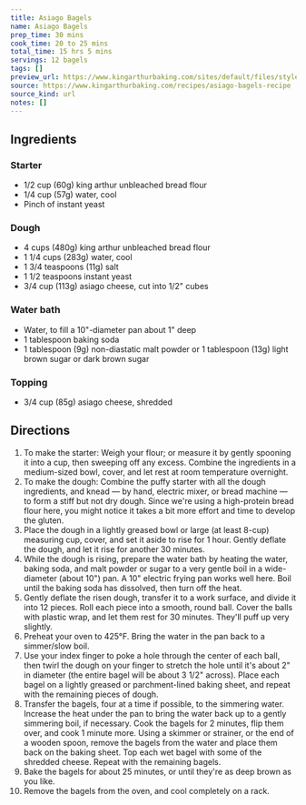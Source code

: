```yaml
---
title: Asiago Bagels
name: Asiago Bagels
prep_time: 30 mins
cook_time: 20 to 25 mins
total_time: 15 hrs 5 mins
servings: 12 bagels
tags: []
preview_url: https://www.kingarthurbaking.com/sites/default/files/styles/featured_image/public/recipe_legacy/4653-3-large.jpg?itok=kOJcJmM-
source: https://www.kingarthurbaking.com/recipes/asiago-bagels-recipe
source_kind: url
notes: []
---
```


## Ingredients
### Starter
- 1/2 cup (60g) king arthur unbleached bread flour
- 1/4 cup (57g) water, cool
- Pinch of instant yeast

### Dough
- 4 cups (480g) king arthur unbleached bread flour
- 1 1/4 cups (283g) water, cool
- 1 3/4 teaspoons (11g) salt
- 1 1/2 teaspoons instant yeast
- 3/4 cup (113g) asiago cheese, cut into 1/2" cubes

### Water bath
- Water, to fill a 10"-diameter pan about 1" deep
- 1 tablespoon baking soda
- 1 tablespoon (9g) non-diastatic malt powder or 1 tablespoon (13g) light brown sugar or dark brown sugar

### Topping
- 3/4 cup (85g) asiago cheese, shredded


## Directions
1. To make the starter: Weigh your flour; or measure it by gently spooning it into a cup, then sweeping off any excess. Combine the ingredients in a medium-sized bowl, cover, and let rest at room temperature overnight.
2. To make the dough: Combine the puffy starter with all the dough ingredients, and knead — by hand, electric mixer, or bread machine — to form a stiff but not dry dough. Since we're using a high-protein bread flour here, you might notice it takes a bit more effort and time to develop the gluten.
3. Place the dough in a lightly greased bowl or large (at least 8-cup) measuring cup, cover, and set it aside to rise for 1 hour. Gently deflate the dough, and let it rise for another 30 minutes.
4. While the dough is rising, prepare the water bath by heating the water, baking soda, and malt powder or sugar to a very gentle boil in a wide-diameter (about 10") pan. A 10" electric frying pan works well here. Boil until the baking soda has dissolved, then turn off the heat.
5. Gently deflate the risen dough, transfer it to a work surface, and divide it into 12 pieces. Roll each piece into a smooth, round ball. Cover the balls with plastic wrap, and let them rest for 30 minutes. They'll puff up very slightly.
6. Preheat your oven to 425°F. Bring the water in the pan back to a simmer/slow boil.
7. Use your index finger to poke a hole through the center of each ball, then twirl the dough on your finger to stretch the hole until it's about 2" in diameter (the entire bagel will be about 3 1/2" across). Place each bagel on a lightly greased or parchment-lined baking sheet, and repeat with the remaining pieces of dough.
8. Transfer the bagels, four at a time if possible, to the simmering water. Increase the heat under the pan to bring the water back up to a gently simmering boil, if necessary. Cook the bagels for 2 minutes, flip them over, and cook 1 minute more. Using a skimmer or strainer, or the end of a wooden spoon, remove the bagels from the water and place them back on the baking sheet. Top each wet bagel with some of the shredded cheese. Repeat with the remaining bagels.
9. Bake the bagels for about 25 minutes, or until they're as deep brown as you like.
10. Remove the bagels from the oven, and cool completely on a rack.
